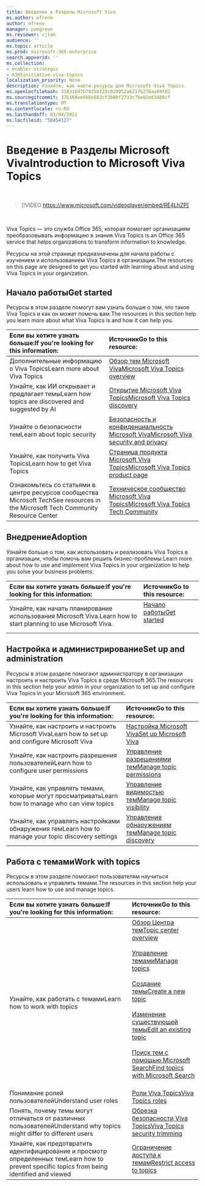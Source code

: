 ```yaml
---
title: Введение в Разделы Microsoft Viva
ms.author: efrene
author: efrene
manager: pamgreen
ms.reviewer: cjtan
audience: ''
ms.topic: article
ms.prod: microsoft-365-enterprise
search.appverid: ''
ms.collection:
- enabler-strategic
- m365initiative-viva-topics
localization_priority: None
description: Узнайте, как найти ресурсы для Microsoft Viva Topics.
ms.openlocfilehash: 31031697b7825b725c020952a6217b278aa09f02
ms.sourcegitcommit: 375168ee66be862cf3b00f2733c7be02e63408cf
ms.translationtype: MT
ms.contentlocale: ru-RU
ms.lasthandoff: 03/04/2021
ms.locfileid: "50454127"
---
```

# <a name="introduction-to-microsoft-viva-topics"></a><span data-ttu-id="034ee-103">Введение в Разделы Microsoft Viva</span><span class="sxs-lookup"><span data-stu-id="034ee-103">Introduction to Microsoft Viva Topics</span></span>

</br>

> [!VIDEO https://www.microsoft.com/videoplayer/embed/RE4LhZP]  

</br>


<span data-ttu-id="034ee-104">Viva Topics — это служба Office 365, которая помогает организациям преобразовывать информацию в знания.</span><span class="sxs-lookup"><span data-stu-id="034ee-104">Viva Topics is an Office 365 service that helps organizations to transform information to knowledge.</span></span>

<span data-ttu-id="034ee-105">Ресурсы на этой странице предназначены для начала работы с изучением и использованием Viva Topics в организации.</span><span class="sxs-lookup"><span data-stu-id="034ee-105">The resources on this page are designed to get you started with learning about and using Viva Topics in your organization.</span></span>

## <a name="get-started"></a><span data-ttu-id="034ee-106">Начало работы</span><span class="sxs-lookup"><span data-stu-id="034ee-106">Get started</span></span>

<span data-ttu-id="034ee-107">Ресурсы в этом разделе помогут вам узнать больше о том, что такое Viva Topics и как он может помочь вам.</span><span class="sxs-lookup"><span data-stu-id="034ee-107">The resources in this section help you learn more about what Viva Topics  is and how it can help you.</span></span>

| <span data-ttu-id="034ee-108">Если вы хотите узнать больше:</span><span class="sxs-lookup"><span data-stu-id="034ee-108">If you're looking for this information:</span></span> | <span data-ttu-id="034ee-109">Источник</span><span class="sxs-lookup"><span data-stu-id="034ee-109">Go to this resource:</span></span> |
|:-----|:-----|
|<span data-ttu-id="034ee-110">Дополнительные информацию о Viva Topics</span><span class="sxs-lookup"><span data-stu-id="034ee-110">Learn more about Viva Topics</span></span>|[<span data-ttu-id="034ee-111">Обзор тем Microsoft Viva</span><span class="sxs-lookup"><span data-stu-id="034ee-111">Microsoft Viva Topics overview</span></span>](topic-experiences-overview.md)|
|<span data-ttu-id="034ee-112">Узнайте, как ИИ открывает и предлагает темы</span><span class="sxs-lookup"><span data-stu-id="034ee-112">Learn how topics are discovered and suggested by AI</span></span>|[<span data-ttu-id="034ee-113">Открытие Microsoft Viva Topics</span><span class="sxs-lookup"><span data-stu-id="034ee-113">Microsoft Viva Topics discovery</span></span>](topic-experiences-discovery.md)|
|<span data-ttu-id="034ee-114">Узнайте о безопасности тем</span><span class="sxs-lookup"><span data-stu-id="034ee-114">Learn about topic security</span></span>|[<span data-ttu-id="034ee-115">Безопасность и конфиденциальность Microsoft Viva</span><span class="sxs-lookup"><span data-stu-id="034ee-115">Microsoft Viva security and privacy</span></span>](topic-experiences-security-privacy.md)|
|<span data-ttu-id="034ee-116">Узнайте, как получить Viva Topics</span><span class="sxs-lookup"><span data-stu-id="034ee-116">Learn how to get Viva Topics</span></span>|[<span data-ttu-id="034ee-117">Страница продукта Microsoft Viva Topics</span><span class="sxs-lookup"><span data-stu-id="034ee-117">Microsoft Viva Topics product page</span></span>](https://www.microsoft.com/microsoft-viva/topics?activetab=pivot%3aoverviewtab)|
|<span data-ttu-id="034ee-118">Ознакомьтесь со статьями в центре ресурсов сообщества Microsoft Tech</span><span class="sxs-lookup"><span data-stu-id="034ee-118">See resources in the Microsoft Tech Community Resource Center</span></span>|[<span data-ttu-id="034ee-119">Техническое сообщество Microsoft Viva Topics</span><span class="sxs-lookup"><span data-stu-id="034ee-119">Microsoft Viva Topics Tech Community</span></span>](https://resources.techcommunity.microsoft.com/viva-topics/)|



## <a name="adoption"></a><span data-ttu-id="034ee-120">Внедрение</span><span class="sxs-lookup"><span data-stu-id="034ee-120">Adoption</span></span>

<span data-ttu-id="034ee-121">Узнайте больше о том, как использовать и реализовать Viva Topics в организации, чтобы помочь вам решить бизнес-проблемы:</span><span class="sxs-lookup"><span data-stu-id="034ee-121">Learn more about how to use and implement Viva Topics in your organization to help you solve your business problems:</span></span> 

| <span data-ttu-id="034ee-122">Если вы хотите узнать больше:</span><span class="sxs-lookup"><span data-stu-id="034ee-122">If you're looking for this information:</span></span> | <span data-ttu-id="034ee-123">Источник</span><span class="sxs-lookup"><span data-stu-id="034ee-123">Go to this resource:</span></span> |
|:-----|:-----|
|<span data-ttu-id="034ee-124">Узнайте, как начать планирование использования Microsoft Viva.</span><span class="sxs-lookup"><span data-stu-id="034ee-124">Learn how to start planning to use Microsoft Viva.</span></span> |[<span data-ttu-id="034ee-125">Начало работы</span><span class="sxs-lookup"><span data-stu-id="034ee-125">Get started</span></span>](topics-adoption-getstarted.md)<br><br>|  

## <a name="set-up-and-administration"></a><span data-ttu-id="034ee-126">Настройка и администрирование</span><span class="sxs-lookup"><span data-stu-id="034ee-126">Set up and administration</span></span>

<span data-ttu-id="034ee-127">Ресурсы в этом разделе помогают администратору в организации настроить и настроить Viva Topics в среде Microsoft 365.</span><span class="sxs-lookup"><span data-stu-id="034ee-127">The resources in this section help your admin in your organization to set up and configure Viva Topics in your Microsoft 365 environment.</span></span>

| <span data-ttu-id="034ee-128">Если вы хотите узнать больше:</span><span class="sxs-lookup"><span data-stu-id="034ee-128">If you're looking for this information:</span></span> | <span data-ttu-id="034ee-129">Источник</span><span class="sxs-lookup"><span data-stu-id="034ee-129">Go to this resource:</span></span> |
|:-----|:-----|
|<span data-ttu-id="034ee-130">Узнайте, как настроить и настроить Microsoft Viva</span><span class="sxs-lookup"><span data-stu-id="034ee-130">Learn how to set up and configure Microsoft Viva</span></span>|[<span data-ttu-id="034ee-131">Настройка Microsoft Viva</span><span class="sxs-lookup"><span data-stu-id="034ee-131">Set up Microsoft Viva</span></span>](set-up-topic-experiences.md)|
|<span data-ttu-id="034ee-132">Узнайте, как настроить разрешения пользователей</span><span class="sxs-lookup"><span data-stu-id="034ee-132">Learn how to configure user permissions</span></span>|[<span data-ttu-id="034ee-133">Управление разрешениями тем</span><span class="sxs-lookup"><span data-stu-id="034ee-133">Manage topic permissions</span></span>](topic-experiences-user-permissions.md)|
|<span data-ttu-id="034ee-134">Узнайте, как управлять темами, которые могут просматривать</span><span class="sxs-lookup"><span data-stu-id="034ee-134">Learn how to manage who can view topics</span></span>|[<span data-ttu-id="034ee-135">Управление видимостью тем</span><span class="sxs-lookup"><span data-stu-id="034ee-135">Manage topic visibility</span></span>](topic-experiences-knowledge-rules.md)|
|<span data-ttu-id="034ee-136">Узнайте, как управлять настройками обнаружения тем</span><span class="sxs-lookup"><span data-stu-id="034ee-136">Learn how to manage your topic discovery settings</span></span>|[<span data-ttu-id="034ee-137">Управление обнаружением тем</span><span class="sxs-lookup"><span data-stu-id="034ee-137">Manage topic discovery</span></span>](topic-experiences-discovery.md)|

## <a name="work-with-topics"></a><span data-ttu-id="034ee-138">Работа с темами</span><span class="sxs-lookup"><span data-stu-id="034ee-138">Work with topics</span></span>

<span data-ttu-id="034ee-139">Ресурсы в этом разделе помогают пользователям научиться использовать и управлять темами.</span><span class="sxs-lookup"><span data-stu-id="034ee-139">The resources in this section help your users learn how to use and manage topics.</span></span>

| <span data-ttu-id="034ee-140">Если вы хотите узнать больше:</span><span class="sxs-lookup"><span data-stu-id="034ee-140">If you're looking for this information:</span></span> | <span data-ttu-id="034ee-141">Источник</span><span class="sxs-lookup"><span data-stu-id="034ee-141">Go to this resource:</span></span> |
|:-----|:-----|
|<span data-ttu-id="034ee-142">Узнайте, как работать с темами</span><span class="sxs-lookup"><span data-stu-id="034ee-142">Learn how to work with topics</span></span>|[<span data-ttu-id="034ee-143">Обзор Центра тем</span><span class="sxs-lookup"><span data-stu-id="034ee-143">Topic center overview</span></span>](topic-center-overview.md)<br><br>[<span data-ttu-id="034ee-144">Управление темами</span><span class="sxs-lookup"><span data-stu-id="034ee-144">Manage topics</span></span>](manage-topics.md)<br><br>[<span data-ttu-id="034ee-145">Создание темы</span><span class="sxs-lookup"><span data-stu-id="034ee-145">Create a new topic</span></span>](create-a-topic.md)<br><br>[<span data-ttu-id="034ee-146">Изменение существующей темы</span><span class="sxs-lookup"><span data-stu-id="034ee-146">Edit an existing topic</span></span>](edit-a-topic.md)<br><br>[<span data-ttu-id="034ee-147">Поиск тем с помощью Microsoft Search</span><span class="sxs-lookup"><span data-stu-id="034ee-147">Find topics with Microsoft Search</span></span>](search.md)<br><br>|
|<span data-ttu-id="034ee-148">Понимание ролей пользователей</span><span class="sxs-lookup"><span data-stu-id="034ee-148">Understand user roles</span></span>|[<span data-ttu-id="034ee-149">Роли Viva Topics</span><span class="sxs-lookup"><span data-stu-id="034ee-149">Viva Topics roles</span></span>](topic-experiences-roles.md)|
|<span data-ttu-id="034ee-150">Понять, почему темы могут отличаться от различных пользователей</span><span class="sxs-lookup"><span data-stu-id="034ee-150">Understand why topics might differ to different users</span></span>|[<span data-ttu-id="034ee-151">Обрезка безопасности Viva Topics</span><span class="sxs-lookup"><span data-stu-id="034ee-151">Viva Topics security trimming</span></span>](topic-experiences-security-trimming.md)|
|<span data-ttu-id="034ee-152">Узнайте, как предотвратить идентифицирование и просмотр определенных тем</span><span class="sxs-lookup"><span data-stu-id="034ee-152">Learn how to prevent specific topics from being identified and viewed</span></span>|[<span data-ttu-id="034ee-153">Ограничение доступа к темам</span><span class="sxs-lookup"><span data-stu-id="034ee-153">Restrict access to topics</span></span>](restrict-access-to-topics.md)|




